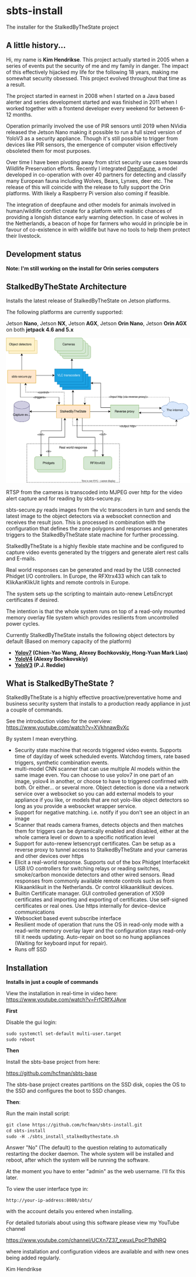 # sbts-install

The installer for the StalkedByTheState project

## A little history... ##

Hi, my name is **Kim Hendrikse**. This project actually started in 2005 when a series of events put the security of me and my family in danger. The impact of this effectively hijacked my life for the following 18 years, making me somewhat security obsessed. This project evolved throughout that time as a result.

The project started in earnest in 2008 when I started on a Java based alerter and series development started and was finished in 2011 when I worked together with a frontend developer every weekend for between 6-12 months.

Operation primarily involved the use of PIR sensors until 2019 when NVidia released the Jetson Nano making it possible to run a full sized version of YoloV3 as a security appliance. Though it's still possible to trigger from devices like PIR sensors, the emergence of computer vision effectively obsoleted them for most purposes.

Over time I have been pivoting away from strict security use cases towards Wildlife Preservation efforts. Recently I integrated [DeepFaune](https://www.deepfaune.cnrs.fr/en/), a model developed in co-operation with over 40 partners for detecting and classify many European fauna including Wolves, Bears, Lynxes, deer etc. The release of this will coincide with the release to fully support the Orin platforms. With likely a Raspberry Pi version also coming if feasible.

The integration of deepfaune and other models for animals involved in human/wildlife conflict create for a platform with realistic chances of providing a longish distance early warning detection. In case of wolves in the Netherlands, a beacon of hope for farmers who would in principle be in favour of co-existence in with wildlife but have no tools to help them protect their livestock.

## Development status ##

**Note: I'm still working on the install for Orin series computers**

## StalkedByTheState Architecture ##



Installs the latest release of StalkedByTheState on Jetson platforms.

The following platforms are currently supported:

Jetson **Nano**, Jetson **NX**, Jetson **AGX**, Jetson **Orin Nano**, Jetson **Orin AGX** on both **jetpack 4.6 and 5.x**

<img src="docs/images/sbts-arch.svg">

RTSP from the cameras is transcoded into MJPEG over http for the video alert capture and for reading by sbts-secure.py.

sbts-secure.py reads images from the vlc transcoders in turn and sends the latest image to the object detectors via a websocket connection and receives the result json. This is processed in combination with the configuration that defines the zone polygons and responses and generates triggers to the StalkedByTheState state machine for further processing.

StalkedByTheState is a highly flexible state machine and be configured to capture video events generated by the triggers and generate alert rest calls and E-mails.

Real world responses can be generated and read by the USB connected Phidget I/O controllers. In Europe, the RFXtrx433 which can talk to KlikAanKlikUit lights and remote controls in Europe.

The system sets up the scripting to maintain auto-renew LetsEncrypt certificates if desired.

The intention is that the whole system runs on top of a read-only mounted memory overlay file system which provides resilients from uncontrolled power cycles.

Currently StalkedByTheState installs the following object detectors by default (Based on memory capacity of the platform)

* **[Yolov7](https://github.com/WongKinYiu/yolov7) (Chien-Yao Wang, Alexey Bochkovskiy, Hong-Yuan Mark Liao)**
* **[YoloV4](https://github.com/AlexeyAB/darknet) (Alexey Bochkovskiy)**
* **[YoloV3](https://pjreddie.com/darknet/yolo/) (P.J. Reddie)**

## What is StalkedByTheState ? ##

StalkedByTheState is a highly effective proactive/preventative home and business security system that installs to a
production ready appliance in just a couple of commands.

See the introduction video for the overview: https://www.youtube.com/watch?v=XVkhnawBvXc

By system I mean everything.

* Security state machine that records triggered video events. Supports time of day/day of week scheduled events. Watchdog timers,
rate based triggers, synthetic combination events.
* multi-model CNN scanner that can use multiple AI models within the same image even. You
can choose to use yolov7 in one part of an image, yolov4 in another, or choose to have to triggered confirmed with both.
Or either... or several more. Object detection is done via a network service over a websocket so you can add external models to your appliance
if you like, or models that are not yolo-like object detectors so long as you provide a websocket wrapper service.
* Support for negative matching. i.e. notify if you don't see an object in an image
* Scanner that reads camera frames, detects objects and then matches them for triggers can be dynamically enabled and disabled, either
at the whole camera level or down to a specific notification level
* Support for auto-renew letsencrypt certificates. Can be setup as a reverse proxy to tunnel access to StalkedByTheState
and your cameras and other devices over https
* Elicit a real-world response. Supports out of the box Phidget Interfacekit USB I/O controllers for switching relays or
reading switches, smoke/carbon monoxide detectors and other wired sensors. Read responses from commonly available remote controls
such as from Klikaanklikuit in the Netherlands. Or control klikaanklikuit devices.
* Builtin Certificate manager. GUI controlled generation of X509 certificates and importing and exporting of certificates. Use
self-signed certificates or real ones. Use https internally for device-device communications
* Websocket based event subscribe interface
* Resilient mode of operation that runs the OS in read-only mode with a read-write memory overlay layer and the configuration
stays read-only till it needs updating. Auto-repair on boot so no hung appliances (Waiting for keyboard input for repair).
* Runs off SSD

## Installation ##

**Installs in just a couple of commands**

View the installation in real-time in video here: https://www.youtube.com/watch?v=FrfCRfXJAvw

**First**

Disable the gui login:

```
sudo systemctl set-default multi-user.target
sudo reboot
```

**Then**

Install the sbts-base project from here:

https://github.com/hcfman/sbts-base

The sbts-base project creates partitions on the SSD disk, copies the OS to the SSD and configures the boot to SSD changes.

**Then**:

Run the main install script:

```
git clone https://github.com/hcfman/sbts-install.git
cd sbts-install
sudo -H ./sbts_install_stalkedbythestate.sh
```

Answer "No" (The default) to the question relating to automatically restarting the docker daemon. The whole system will be installed and reboot, after which the system will be running the software.

At the moment you have to enter "admin" as the web username. I'll fix this later.

To view the user interface type in:

```
http://your-ip-address:8080/sbts/
```

with the account details you entered when installing.

For detailed tutorials about using this software please view my YouTube channel

https://www.youtube.com/channel/UCXn7Z37_xwuxLPpcPTtdNRQ

where installation and configuration videos are available and with new ones being added regularly.

Kim Hendrikse
